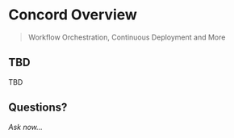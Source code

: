 # Concord Overview

> Workflow Orchestration, Continuous Deployment and More

<!--- vertical -->

## TBD

TBD

<!--- vertical -->

## Questions?

<em class="yellow">Ask now...</em>
